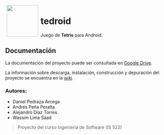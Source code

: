 <img src="https://raw2.github.com/dan-zx/tedroid/master/ic_launcher-web.png" height="100px" align="left" style="padding:5px;" />

tedroid
=======

Juego de **Tetris** para Android.

Documentación
-------------
La documentación del proyecto puede ser consultada en [Google Drive](https://drive.google.com/folderview?id=0B722PzsWHgRzODZzSXQ0RkEwYnc&usp=sharing).

La información sobre descarga, instalación, construcción y depuración del proyecto se encuentra en la [wiki](https://github.com/dan-zx/tedroid/wiki)

### Autores:
* Daniel Pedraza Arcega
* Andrés Peña Peralta
* Alejandro Díaz Torres
* Wassim Lima Saad

> Proyecto del curso Ingeniería de Software (IS 522)